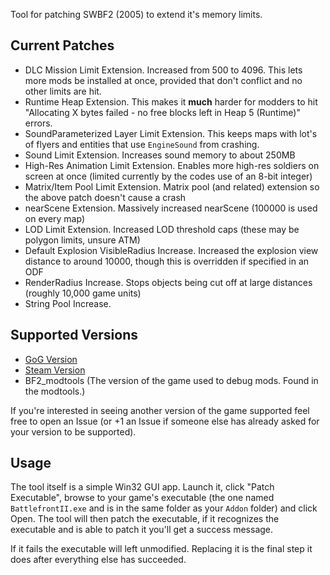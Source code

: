 Tool for patching SWBF2 (2005) to extend it's memory limits.

## Current Patches

- DLC Mission Limit Extension. Increased from 500 to 4096. This lets more mods be installed at once, provided that don't conflict and no other limits are hit.
- Runtime Heap Extension. This makes it **much** harder for modders to hit "Allocating X bytes failed - no free blocks left in Heap 5 (Runtime)" errors.
- SoundParameterized Layer Limit Extension. This keeps maps with lot's of flyers and entities that use `EngineSound` from crashing.
- Sound Limit Extension. Increases sound memory to about 250MB
- High-Res Animation Limit Extension. Enables more high-res soldiers on screen at once (limited currently by the codes use of an 8-bit integer)
- Matrix/Item Pool Limit Extension. Matrix pool (and related) extension so the above patch doesn't cause a crash
- nearScene Extension. Massively increased nearScene (100000 is used on every map)
- LOD Limit Extension. Increased LOD threshold caps (these may be polygon limits, unsure ATM)
- Default Explosion VisibleRadius Increase. Increased the explosion view distance to around 10000, though this is overridden if specified in an ODF
- RenderRadius Increase. Stops objects being cut off at large distances (roughly 10,000 game units)
- String Pool Increase.

## Supported Versions

- [GoG Version](https://www.gog.com/en/game/star_wars_battlefront_ii)
- [Steam Version](https://store.steampowered.com/app/6060)
- BF2_modtools (The version of the game used to debug mods. Found in the modtools.)

If you're interested in seeing another version of the game supported feel free to open an Issue (or +1 an Issue if someone else has already asked for your version to be supported).


## Usage

The tool itself is a simple Win32 GUI app. Launch it, click "Patch Executable", browse to your game's executable (the one named `BattlefrontII.exe` and is in the same folder as your `Addon` folder) and click Open. The tool will then patch the executable, if it recognizes the executable and is able to patch it you'll get a success message.

If it fails the executable will left unmodified. Replacing it is the final step it does after everything else has succeeded.
